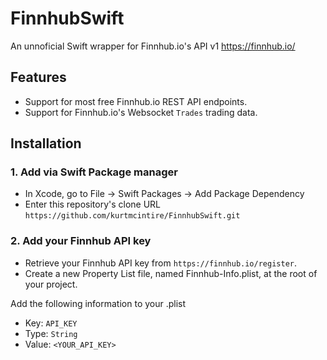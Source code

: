 # FinnhubSwift
An unnoficial Swift wrapper for Finnhub.io's API v1
https://finnhub.io/

## Features

* Support for most free Finnhub.io REST API endpoints.
* Support for Finnhub.io's Websocket `Trades` trading data.

## Installation
### 1. Add via Swift Package manager

* In Xcode, go to File -> Swift Packages -> Add Package Dependency
* Enter this repository's clone URL `https://github.com/kurtmcintire/FinnhubSwift.git`

### 2. Add your Finnhub API key

* Retrieve your Finnhub API key from `https://finnhub.io/register`.
* Create a new Property List file, named Finnhub-Info.plist, at the root of your project.

Add the following information to your .plist
* Key: `API_KEY`
* Type: `String`
* Value: `<YOUR_API_KEY>`
